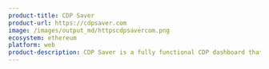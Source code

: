 ```yaml
---
product-title: CDP Saver
product-url: https://cdpsaver.com
image: /images/output_md/httpscdpsavercom.png
ecosystem: ethereum
platform: web
product-description: CDP Saver is a fully functional CDP dashboard that aims to help users manage CDPs and protect them from liquidation. [Interview with co-founder, Nenad Palinkašević](/cdpsaver).
---
```

